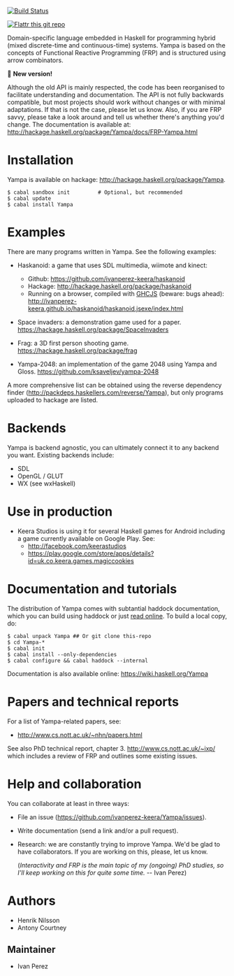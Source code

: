 [![Build Status](https://travis-ci.org/ivanperez-keera/Yampa.svg)](https://travis-ci.org/ivanperez-keera/Yampa)

[![Flattr this git repo](http://api.flattr.com/button/flattr-badge-large.png)](https://flattr.com/submit/auto?user_id=ivanperez-keera&url=https://github.com/ivanperez-keera/Yampa&title=Yampa&language=&tags=github&category=software)

Domain-specific language embedded in Haskell for programming hybrid (mixed
discrete-time and continuous-time) systems. Yampa is based on the concepts of
Functional Reactive Programming (FRP) and is structured using arrow
combinators.

:star2: **New version!**

Although the old API is mainly respected, the code has been reorganised to
facilitate understanding and documentation. The API is not fully backwards
compatible, but most projects should work without changes or with minimal
adaptations. If that is not the case, please let us know. Also, if you are FRP
savvy, please take a look around and tell us whether there's anything you'd
change. The documentation is available at:
http://hackage.haskell.org/package/Yampa/docs/FRP-Yampa.html

# Installation

Yampa is available on hackage: http://hackage.haskell.org/package/Yampa.

```
$ cabal sandbox init         # Optional, but recommended
$ cabal update
$ cabal install Yampa
```

# Examples

There are many programs written in Yampa. See the following examples:

* Haskanoid: a game that uses SDL multimedia, wiimote and kinect:
  * Github: https://github.com/ivanperez-keera/haskanoid
  * Hackage: http://hackage.haskell.org/package/haskanoid
  * Running on a browser, compiled with [GHCJS](https://github.com/ghcjs/ghcjs) (beware: bugs ahead):
  http://ivanperez-keera.github.io/haskanoid/haskanoid.jsexe/index.html

* Space invaders: a demonstration game used for a paper.
  https://hackage.haskell.org/package/SpaceInvaders
* Frag: a 3D first person shooting game.
  https://hackage.haskell.org/package/frag
* Yampa-2048: an implementation of the game 2048 using Yampa and Gloss.
  https://github.com/ksaveljev/yampa-2048

A more comprehensive list can be obtained using the reverse dependency finder
(http://packdeps.haskellers.com/reverse/Yampa), but only programs uploaded to
hackage are listed.

# Backends

Yampa is backend agnostic, you can ultimately connect it to any backend you
want. Existing backends include:
* SDL
* OpenGL / GLUT
* WX (see wxHaskell)

# Use in production

* Keera Studios is using it for several Haskell games for Android
  including a game currently available on Google Play. See:
  * http://facebook.com/keerastudios
  * https://play.google.com/store/apps/details?id=uk.co.keera.games.magiccookies

# Documentation and tutorials

The distribution of Yampa comes with subtantial haddock documentation, which you can
build using haddock or just [read online](https://hackage.haskell.org/package/Yampa).
To build a local copy, do:

```
$ cabal unpack Yampa ## Or git clone this-repo
$ cd Yampa-*
$ cabal init
$ cabal install --only-dependencies
$ cabal configure && cabal haddock --internal
```

Documentation is also available online: https://wiki.haskell.org/Yampa

# Papers and technical reports

For a list of Yampa-related papers, see:

* http://www.cs.nott.ac.uk/~nhn/papers.html

See also PhD technical report, chapter 3. http://www.cs.nott.ac.uk/~ixp/
which includes a review of FRP and outlines some existing issues.

# Help and collaboration

You can collaborate at least in three ways:

* File an issue (https://github.com/ivanperez-keera/Yampa/issues).
* Write documentation (send a link and/or a pull request).
* Research: we are constantly trying to improve Yampa. We'd be glad to have
  collaborators.  If you are working on this, please, let us know.

  (_Interactivity and FRP is the main topic of my (ongoing) PhD studies, so I'll
  keep working on this for quite some time._ -- Ivan Perez)

# Authors

* Henrik Nilsson
* Antony Courtney

## Maintainer

* Ivan Perez
